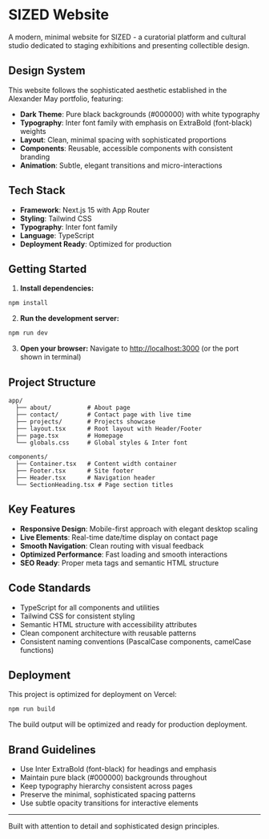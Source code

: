 # SIZED Website

A modern, minimal website for SIZED - a curatorial platform and cultural studio dedicated to staging exhibitions and presenting collectible design.

## Design System

This website follows the sophisticated aesthetic established in the Alexander May portfolio, featuring:

- **Dark Theme**: Pure black backgrounds (#000000) with white typography
- **Typography**: Inter font family with emphasis on ExtraBold (font-black) weights
- **Layout**: Clean, minimal spacing with sophisticated proportions
- **Components**: Reusable, accessible components with consistent branding
- **Animation**: Subtle, elegant transitions and micro-interactions

## Tech Stack

- **Framework**: Next.js 15 with App Router
- **Styling**: Tailwind CSS
- **Typography**: Inter font family
- **Language**: TypeScript
- **Deployment Ready**: Optimized for production

## Getting Started

1. **Install dependencies:**
```bash
npm install
```

2. **Run the development server:**
```bash
npm run dev
```

3. **Open your browser:**
Navigate to [http://localhost:3000](http://localhost:3000) (or the port shown in terminal)

## Project Structure

```
app/
  ├── about/          # About page
  ├── contact/        # Contact page with live time
  ├── projects/       # Projects showcase
  ├── layout.tsx      # Root layout with Header/Footer
  ├── page.tsx        # Homepage
  └── globals.css     # Global styles & Inter font
  
components/
  ├── Container.tsx   # Content width container
  ├── Footer.tsx      # Site footer
  ├── Header.tsx      # Navigation header
  └── SectionHeading.tsx # Page section titles
```

## Key Features

- **Responsive Design**: Mobile-first approach with elegant desktop scaling
- **Live Elements**: Real-time date/time display on contact page
- **Smooth Navigation**: Clean routing with visual feedback
- **Optimized Performance**: Fast loading and smooth interactions
- **SEO Ready**: Proper meta tags and semantic HTML structure

## Code Standards

- TypeScript for all components and utilities
- Tailwind CSS for consistent styling
- Semantic HTML structure with accessibility attributes
- Clean component architecture with reusable patterns
- Consistent naming conventions (PascalCase components, camelCase functions)

## Deployment

This project is optimized for deployment on Vercel:

```bash
npm run build
```

The build output will be optimized and ready for production deployment.

## Brand Guidelines

- Use Inter ExtraBold (font-black) for headings and emphasis
- Maintain pure black (#000000) backgrounds throughout
- Keep typography hierarchy consistent across pages
- Preserve the minimal, sophisticated spacing patterns
- Use subtle opacity transitions for interactive elements

---

Built with attention to detail and sophisticated design principles.
